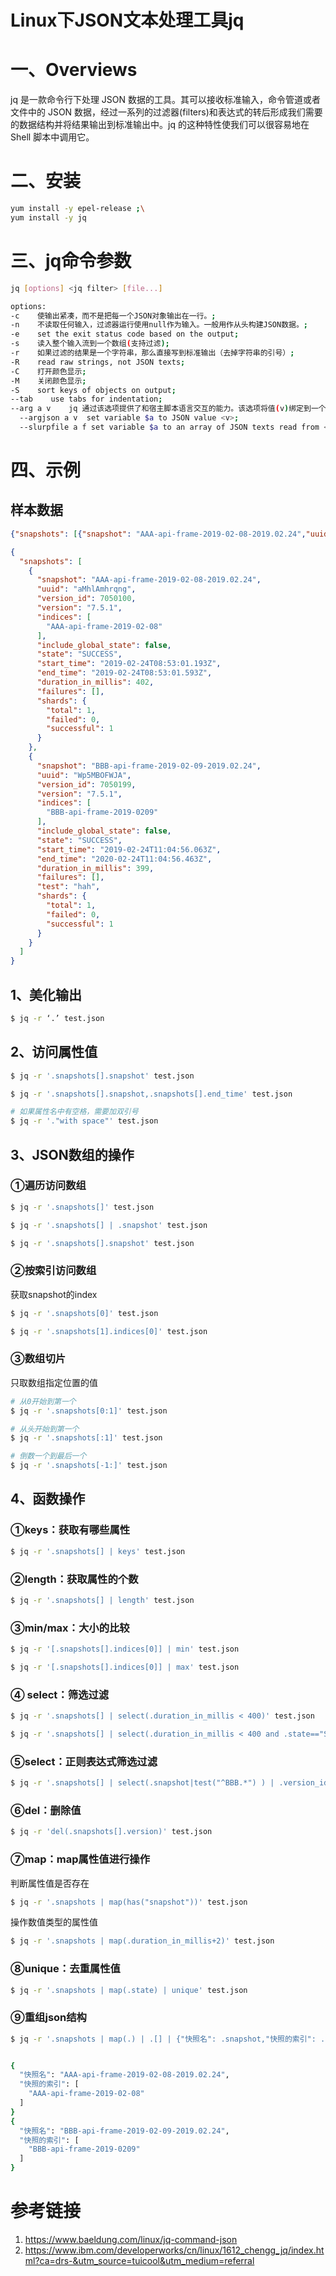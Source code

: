 # Linux下JSON文本处理工具jq
# 一、Overviews

jq 是一款命令行下处理 JSON 数据的工具。其可以接收标准输入，命令管道或者文件中的 JSON 数据，经过一系列的过滤器(filters)和表达式的转后形成我们需要的数据结构并将结果输出到标准输出中。jq 的这种特性使我们可以很容易地在 Shell 脚本中调用它。

# 二、安装

```bash
yum install -y epel-release ;\
yum install -y jq
```

# 三、jq命令参数

```bash
jq [options] <jq filter> [file...]

options:
-c    使输出紧凑，而不是把每一个JSON对象输出在一行。;
-n    不读取任何输入，过滤器运行使用null作为输入。一般用作从头构建JSON数据。;
-e    set the exit status code based on the output;
-s    读入整个输入流到一个数组(支持过滤);
-r    如果过滤的结果是一个字符串，那么直接写到标准输出（去掉字符串的引号）;
-R    read raw strings, not JSON texts;
-C    打开颜色显示;
-M    关闭颜色显示;
-S    sort keys of objects on output;
--tab    use tabs for indentation;
--arg a v    jq 通过该选项提供了和宿主脚本语言交互的能力。该选项将值(v)绑定到一个变量(a)上。在后面的 filter 中可以直接通过变量引用这个值。例如，filter '.$a'表示查询属性名称等于变量 a 的值的属性。;
  --argjson a v  set variable $a to JSON value <v>;
  --slurpfile a f set variable $a to an array of JSON texts read from <f>;
```

# 四、示例

## 样本数据

```json
{"snapshots": [{"snapshot": "AAA-api-frame-2019-02-08-2019.02.24","uuid": "aMhlAmhrqng","version_id": 7050100,"version": "7.5.1","indices": ["AAA-api-frame-2019-02-08"],"include_global_state": false,"state": "SUCCESS","start_time": "2019-02-24T08:53:01.193Z","end_time": "2019-02-24T08:53:01.593Z","duration_in_millis": 402,"failures": [],"shards": {"total": 1,"failed": 0,"successful": 1}},{"snapshot": "BBB-api-frame-2019-02-09-2019.02.24","uuid": "Wp5MBOFWJA","version_id": 7050199,"version": "7.5.1","indices": ["BBB-api-frame-2019-0209"],"include_global_state": false,"state": "SUCCESS","start_time": "2019-02-24T11:04:56.063Z","end_time": "2020-02-24T11:04:56.463Z","duration_in_millis": 399,"failures": [],"test": "hah","shards": {"total": 1,"failed": 0,"successful": 1}}]}
```

```json
{
  "snapshots": [
    {
      "snapshot": "AAA-api-frame-2019-02-08-2019.02.24",
      "uuid": "aMhlAmhrqng",
      "version_id": 7050100,
      "version": "7.5.1",
      "indices": [
        "AAA-api-frame-2019-02-08"
      ],
      "include_global_state": false,
      "state": "SUCCESS",
      "start_time": "2019-02-24T08:53:01.193Z",
      "end_time": "2019-02-24T08:53:01.593Z",
      "duration_in_millis": 402,
      "failures": [],
      "shards": {
        "total": 1,
        "failed": 0,
        "successful": 1
      }
    },
    {
      "snapshot": "BBB-api-frame-2019-02-09-2019.02.24",
      "uuid": "Wp5MBOFWJA",
      "version_id": 7050199,
      "version": "7.5.1",
      "indices": [
        "BBB-api-frame-2019-0209"
      ],
      "include_global_state": false,
      "state": "SUCCESS",
      "start_time": "2019-02-24T11:04:56.063Z",
      "end_time": "2020-02-24T11:04:56.463Z",
      "duration_in_millis": 399,
      "failures": [],
      "test": "hah",
      "shards": {
        "total": 1,
        "failed": 0,
        "successful": 1
      }
    }
  ]
}
```



## 1、美化输出

```bash
$ jq -r ‘.’ test.json
```

## 2、访问属性值

```bash
$ jq -r '.snapshots[].snapshot' test.json

$ jq -r '.snapshots[].snapshot,.snapshots[].end_time' test.json

# 如果属性名中有空格，需要加双引号
$ jq -r '."with space"' test.json

```

## 3、JSON数组的操作

### ①遍历访问数组

```bash
$ jq -r '.snapshots[]' test.json

$ jq -r '.snapshots[] | .snapshot' test.json

$ jq -r '.snapshots[].snapshot' test.json
```

### ②按索引访问数组

获取snapshot的index

```bash
$ jq -r '.snapshots[0]' test.json

$ jq -r '.snapshots[1].indices[0]' test.json
```

### ③数组切片

只取数组指定位置的值

```bash
# 从0开始到第一个
$ jq -r '.snapshots[0:1]' test.json

# 从头开始到第一个
$ jq -r '.snapshots[:1]' test.json

# 倒数一个到最后一个
$ jq -r '.snapshots[-1:]' test.json
```

## 4、函数操作

### ①keys：获取有哪些属性

```bash
$ jq -r '.snapshots[] | keys' test.json
```

### ②length：获取属性的个数

```bash
$ jq -r '.snapshots[] | length' test.json
```

### ③min/max：大小的比较

```bash
$ jq -r '[.snapshots[].indices[0]] | min' test.json

$ jq -r '[.snapshots[].indices[0]] | max' test.json
```

### ④ select：筛选过滤

```bash
$ jq -r '.snapshots[] | select(.duration_in_millis < 400)' test.json

$ jq -r '.snapshots[] | select(.duration_in_millis < 400 and .state=="SUCCESS" )' test.json
```

### ⑤select：正则表达式筛选过滤

```bash
$ jq -r '.snapshots[] | select(.snapshot|test("^BBB.*") ) | .version_id' test.json
```

### ⑥del：删除值

```bash
$ jq -r 'del(.snapshots[].version)' test.json
```

### ⑦map：map属性值进行操作

判断属性值是否存在

```bash
$ jq -r '.snapshots | map(has("snapshot"))' test.json
```

操作数值类型的属性值

```bash
$ jq -r '.snapshots | map(.duration_in_millis+2)' test.json
```

### ⑧unique：去重属性值

```bash
$ jq -r '.snapshots | map(.state) | unique' test.json
```

### ⑨重组json结构

```bash
$ jq -r '.snapshots | map(.) | .[] | {"快照名": .snapshot,"快照的索引": .indices}' test.json


{
  "快照名": "AAA-api-frame-2019-02-08-2019.02.24",
  "快照的索引": [
    "AAA-api-frame-2019-02-08"
  ]
}
{
  "快照名": "BBB-api-frame-2019-02-09-2019.02.24",
  "快照的索引": [
    "BBB-api-frame-2019-0209"
  ]
}
```



# 参考链接

1. https://www.baeldung.com/linux/jq-command-json
2. https://www.ibm.com/developerworks/cn/linux/1612_chengg_jq/index.html?ca=drs-&utm_source=tuicool&utm_medium=referral